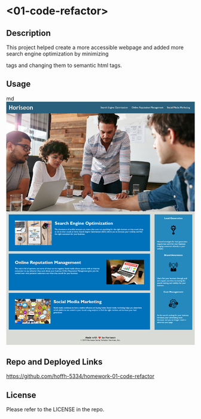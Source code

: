 # <01-code-refactor>

## Description

This project helped create a more accessible webpage and added more search engine optimization by minimizing <div> tags and changing them to semantic html tags. 

## Usage
md
    ![website picture](assets/images/01-code-refactor.png)


## Repo and Deployed Links
https://github.com/hoffh-5334/homework-01-code-refactor



## License

Please refer to the LICENSE in the repo.
